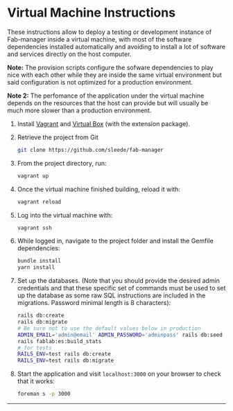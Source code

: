 # Virtual Machine Instructions

These instructions allow to deploy a testing or development instance of Fab-manager inside a virtual
machine, with most of the software dependencies installed automatically and avoiding to install a lot
of software and services directly on the host computer.

**Note:** The provision scripts configure the sofware dependencies to play nice with each other while
they are inside the same virtual environment but said configuration is not optimized for a production
environment.

**Note 2:** The perfomance of the application under the virtual machine depends on the resources that
the host can provide but will usually be much more slower than a production environment.

1. Install [Vagrant][vagrant] and [Virtual Box][virtualbox] (with the extension package).

2. Retrieve the project from Git

   ```bash
   git clone https://github.com/sleede/fab-manager
   ```

3. From the project directory, run:

   ```bash
   vagrant up
   ```

4. Once the virtual machine finished building, reload it with:

   ```bash
   vagrant reload
   ```

5. Log into the virtual machine with:

   ```bash
   vagrant ssh
   ```

6. While logged in, navigate to the project folder and install the Gemfile
   dependencies:

   ```bash
   bundle install
   yarn install
   ```

7. Set up the databases. (Note that you should provide the desired admin credentials and that these
    specific set of commands must be used to set up the database as some raw SQL instructions are
    included in the migrations. Password minimal length is 8 characters):

   ```bash
   rails db:create
   rails db:migrate
   # Be sure not to use the default values below in production
   ADMIN_EMAIL='admin@email' ADMIN_PASSWORD='adminpass' rails db:seed
   rails fablab:es:build_stats
   # for tests
   RAILS_ENV=test rails db:create
   RAILS_ENV=test rails db:migrate
   ```

8. Start the application and visit `localhost:3000` on your browser to check that it works:

   ```bash
   foreman s -p 3000
   ```

---
[vagrant]: https://www.vagrantup.com/downloads.html
[virtualbox]: https://www.virtualbox.org/wiki/Downloads
